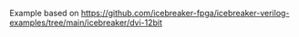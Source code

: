 Example based on https://github.com/icebreaker-fpga/icebreaker-verilog-examples/tree/main/icebreaker/dvi-12bit

